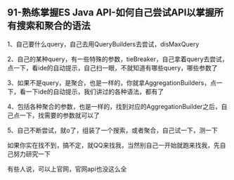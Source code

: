 ## 91-熟练掌握ES Java API-如何自己尝试API以掌握所有搜索和聚合的语法

1、自己要什么query，自己去用QueryBuilders去尝试，disMaxQuery

2、自己的某种query，有一些特殊的参数，tieBreaker，自己拿着query去尝试，点一下，看ide的自动提示，自己扫一眼，不就知道有哪些query，哪些参数了

3、如果不是query，是聚合，也是一样的，你就拿AggregationBuilders，点一下，看一下ide的自动提示，我们讲过的各种语法，都有了

4、包括各种聚合的参数，也是一样的，找到对应的AggregationBuilder之后，自己点一下，找需要的参数就可以了

5、自己不断尝试，就o了，组装了一个搜索，或者聚合，自己试一下，测一下

如果你实在找不到，搞不定，就QQ来找我，当然别自己一开始就跑来找我，先自己努力研究一下

有些人说，可以上官网，官网api也没这么全


